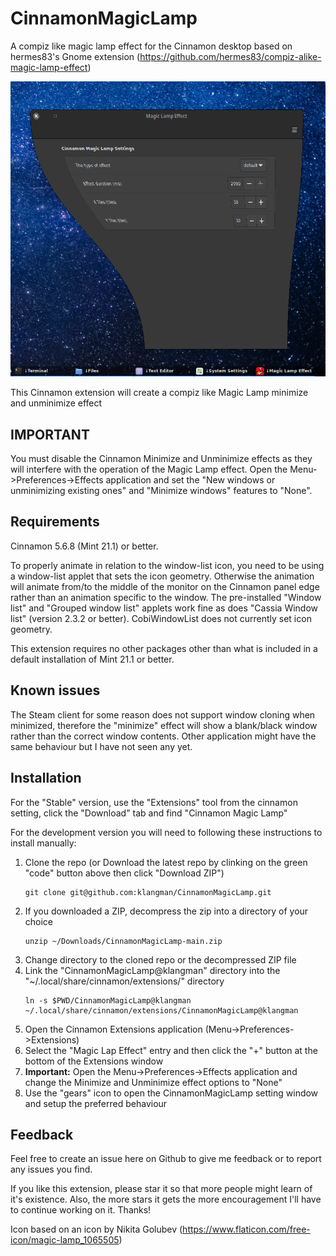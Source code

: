 # CinnamonMagicLamp

A compiz like magic lamp effect for the Cinnamon desktop based on hermes83's Gnome extension (https://github.com/hermes83/compiz-alike-magic-lamp-effect)

![screen shot](CinnamonMagicLamp@klangman/screenshot.png)

This Cinnamon extension will create a compiz like Magic Lamp minimize and unminimize effect

## IMPORTANT

You must disable the Cinnamon Minimize and Unminimize effects as they will interfere with the operation of the Magic Lamp effect. Open the Menu->Preferences->Effects application and set the "New windows or unminimizing existing ones" and "Minimize windows" features to "None".

## Requirements

Cinnamon 5.6.8 (Mint 21.1) or better.

To properly animate in relation to the window-list icon, you need to be using a window-list applet that sets the icon geometry. Otherwise the animation will animate from/to the middle of the monitor on the Cinnamon panel edge rather than an animation specific to the window. The pre-installed "Window list" and "Grouped window list" applets work fine as does "Cassia Window list" (version 2.3.2 or better). CobiWindowList does not currently set icon geometry.

This extension requires no other packages other than what is included in a default installation of Mint 21.1 or better.

## Known issues

The Steam client for some reason does not support window cloning when minimized, therefore the "minimize" effect will show a blank/black window rather than the correct window contents. Other application might have the same behaviour but I have not seen any yet.

## Installation

For the "Stable" version, use the "Extensions" tool from the cinnamon setting, click the "Download" tab and find "Cinnamon Magic Lamp"

For the development version you will need to following these instructions to install manually:

1. Clone the repo (or Download the latest repo by clinking on the green "code" button above then click "Download ZIP")
    ```
    git clone git@github.com:klangman/CinnamonMagicLamp.git
    ```
2. If you downloaded a ZIP, decompress the zip into a directory of your choice
    ```
    unzip ~/Downloads/CinnamonMagicLamp-main.zip
    ```
3. Change directory to the cloned repo or the decompressed ZIP file
4. Link the "CinnamonMagicLamp@klangman" directory into the "~/.local/share/cinnamon/extensions/" directory
    ```
    ln -s $PWD/CinnamonMagicLamp@klangman ~/.local/share/cinnamon/extensions/CinnamonMagicLamp@klangman
    ```
5. Open the Cinnamon Extensions application (Menu->Preferences->Extensions)
6. Select the "Magic Lap Effect" entry and then click the "+" button at the bottom of the Extensions window
7. **Important:** Open the Menu->Preferences->Effects application and change the Minimize and Unminimize effect options to "None"
8. Use the "gears" icon to open the CinnamonMagicLamp setting window and setup the preferred behaviour

## Feedback

Feel free to create an issue here on Github to give me feedback or to report any issues you find.

If you like this extension, please star it so that more people might learn of it's existence.
Also, the more stars it gets the more encouragement I'll have to continue working on it.
Thanks!

Icon based on an icon by Nikita Golubev (https://www.flaticon.com/free-icon/magic-lamp_1065505)
